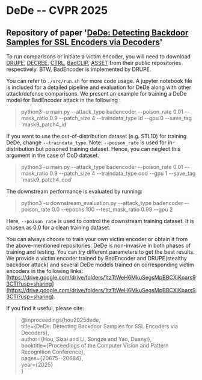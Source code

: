 # DeDe -- CVPR 2025
## Repository of paper '[DeDe: Detecting Backdoor Samples for SSL Encoders via Decoders](https://arxiv.org/abs/2411.16154)' 

To run comparisons or initiate a victim encoder, you will need to download [DRUPE](https://github.com/Gwinhen/DRUPE), [DECREE](https://github.com/GiantSeaweed/DECREE), [CTRL](https://github.com/meet-cjli/CTRL), [BadCLIP](https://github.com/LiangSiyuan21/BadCLIP), [ASSET](https://github.com/reds-lab/ASSET) from their public repositories respectively. BTW, BadEncoder is implemented by DRUPE. 

You can refer to `./src/run.sh` for more code usage. A jupyter notebook file is included for a detailed pipeline and evaluation for DeDe along with other attack/defense comparisons. We present an example for training a DeDe model for BadEncoder attack in the following :  
> python3 -u main.py --attack_type badencoder --poison_rate 0.01 --mask_ratio 0.9 --patch_size 4 --traindata_type id  --gpu 0 --save_tag 'mask9_patch4_id'

If you want to use the out-of-distribution dataset (e.g. STL10) for training DeDe, change `--traindata_type`. Note: `--poison_rate` is used for in-distribution but poisoned training dataset. Hence, you can neglect this argument in the case of OoD dataset. 
> python3 -u main.py --attack_type badencoder --poison_rate 0.01 --mask_ratio 0.9 --patch_size 4 --traindata_type ood  --gpu 1 --save_tag 'mask9_patch4_ood'

The downstream performance is evaluated by running:
> python3 -u downstream_evaluation.py --attack_type badencoder --poison_rate 0.0 --epochs 100 --test_mask_ratio 0.99 --gpu 2

Here, `--poison_rate` is used to control the downstream training dataset. It is chosen as 0.0 for a clean training dataset. 

You can always choose to train your own victim encoder or obtain it from the above-mentioned repositories. DeDe is non-invasive in both phases of training and testing. You can try different parameters to get the best results. 
We provide a victim encoder trained by BadEncoder and DRUPE(stealthy backdoor attack) and several DeDe models trained on corresponding victim encoders in the following links: [https://drive.google.com/drive/folders/1tzTtWeH6MkuSegsMpBBCXiKpars93CTl?usp=sharing](https://drive.google.com/drive/folders/1tzTtWeH6MkuSegsMpBBCXiKpars93CTl?usp=sharing).

If you find it useful, please cite:
> @inproceedings{hou2025dede, </br>
>   title={DeDe: Detecting Backdoor Samples for SSL Encoders via Decoders}, </br>
>   author={Hou, Sizai and Li, Songze and Yao, Duanyi}, </br>
>   booktitle={Proceedings of the Computer Vision and Pattern Recognition Conference}, </br>
>   pages={20675--20684}, </br>
>   year={2025} </br>
> }

